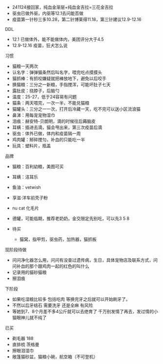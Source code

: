 - 241124接回家，纯血金渐层+纯血金吉拉=三花金吉拉
- 驱虫已做外驱，内驱等12.1去问能否做
- 疫苗第一针秒三多10.28，第二针博莱得11.18，第三针建议12.9-12.16

DDL
- 12.1 已做体外，能不能做体内，美团评分大于4.5
- 12.9-12.16 疫苗，狂犬怎么说

习惯
- 猫粮一天两次
- 认名字：弹弹猫条然后叫名字，喂完吃点摸摸头
- 猫抓棒：有抓咬嫌疑就把棒放地下，避免以后咬手
- 换猫粮：三分之一新粮，手指搅浑，可能坏肚子七天
- 露肚皮：挠脖子，后脑勺
- 温度：25-27，低于24容易有问题
- 猫条：两天喂完，一次一半，不能兑猫粮
- 猫罐头：三分之一一次，打开后冷藏一天，吃不完可以送小区流浪猫
- 鼻涕：用每宠宠物湿巾
- 泪痕：赫安特-贝朗明，滴的时候往后薅脑皮
- 耳螨：插进去滴，猫会甩出来，第三次疫苗后滴
- 驱虫：体外已做，体内和疫苗隔一周
- 鸡肉罐：掰碎搅匀，补血的只能吃一半
- 玩具：塑料片，瓶盖

品牌
- 猫粮：百利幼粮，美图可买
- 耳螨：洁耳乐
- 鱼油：vetwish
- 享滋·洋车前壳子粉
- nu cat 化毛片
- 德罐，可能临期，推荐老奶奶，金交限定先别吃，可以先3 5 8

- 待买
	- 猫窝，指甲剪，驱虫药，加热器，猫抓板

现阶段待做
- 问问净化器怎么用，问问有没查过遗传病，生日，具体宠物店及联系方式，问问补血的那个跟鸡肉一起的红色的叫什么
- 记录用的猫砂猫粮
- 擦泪痕

下阶段
- 如果吃湿粮比较多 包括吃肉 等换完牙之后就可以开始刷牙了。
- 不然以后牙结石 需要洗牙 还是全麻 有风险
- 等她到7、8个月差不多4公斤就可以去绝育了 千万别发情了再去，发过情的小猫眼神儿就不纯了

已买
- 剃毛器 188
- 直排梳 茨格曼
- 擦眼泪湿巾
- 敞篷猫砂盆，猫粮小碗，航空箱（不可登机）
